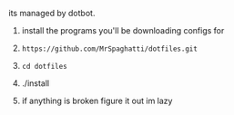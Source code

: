 its managed by dotbot. 

1. install the programs you'll be downloading configs for
2. `https://github.com/MrSpaghatti/dotfiles.git`
3. `cd dotfiles`
4. ./install

5. if anything is broken figure it out im lazy
